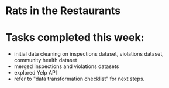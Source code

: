 # Rats in the Restaurants


# Tasks completed this week:
* initial data cleaning on inspections dataset, violations dataset, community health dataset
* merged inspections and violations datasets
* explored Yelp API
* refer to "data transformation checklist" for next steps.
